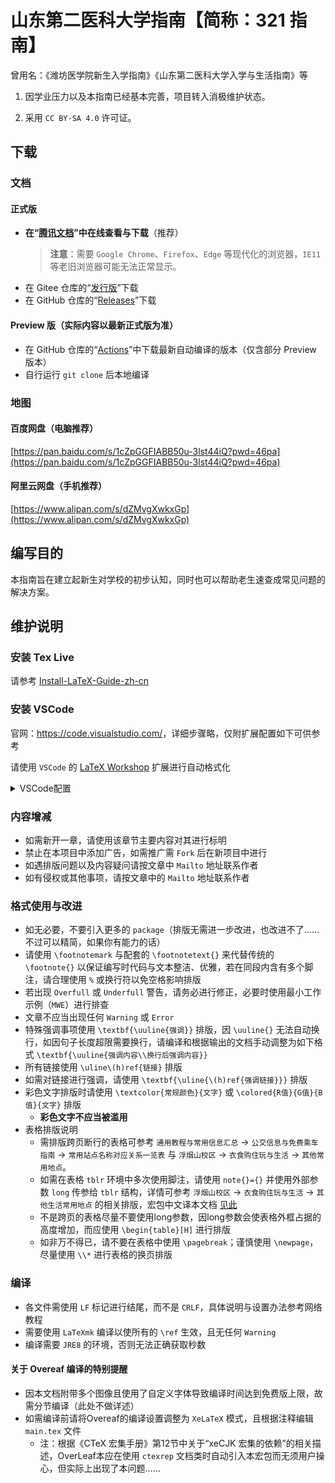 # 山东第二医科大学指南【简称：321 指南】

曾用名：《潍坊医学院新生入学指南》《山东第二医科大学入学与生活指南》等

1. 因学业压力以及本指南已经基本完善，项目转入消极维护状态。

2. 采用 `CC BY-SA 4.0` 许可证。

## 下载

### 文档

#### 正式版

- **在“[腾讯文档](https://docs.qq.com/s/ETcQ-ZFSrSsh6MK9bm773q)”中在线查看与下载**（推荐）
  > **注意**：需要 `Google Chrome`、`Firefox`、`Edge` 等现代化的浏览器，`IE11` 等老旧浏览器可能无法正常显示。
- 在 Gitee 仓库的“[发行版](https://gitee.com/LinkChou/sdsmu_welcome_tex/releases/latest)”下载
- 在 GitHub 仓库的“[Releases](https://github.com/Mikachu2333/sdsmu_welcome_tex/releases/latest)”下载

#### Preview 版（实际内容以最新正式版为准）

- 在 GitHub 仓库的“[Actions](https://github.com/Mikachu2333/sdsmu_welcome_tex/actions)”中下载最新自动编译的版本（仅含部分 Preview 版本）
- 自行运行 `git clone` 后本地编译

### 地图

#### 百度网盘（电脑推荐）

[https://pan.baidu.com/s/1cZpGGFIABB50u-3lst44iQ?pwd=46pa](https://pan.baidu.com/s/1cZpGGFIABB50u-3lst44iQ?pwd=46pa)

#### 阿里云网盘（手机推荐）

[https://www.alipan.com/s/dZMvgXwkxGp](https://www.alipan.com/s/dZMvgXwkxGp)

## 编写目的

本指南旨在建立起新生对学校的初步认知，同时也可以帮助老生速查成常见问题的解决方案。

## 维护说明

### 安装 Tex Live
请参考 [Install-LaTeX-Guide-zh-cn](http://mirrors.ctan.org/info/install-latex-guide-zh-cn/install-latex-guide-zh-cn.pdf)

### 安装 VSCode
官网：<https://code.visualstudio.com/>，详细步骤略，仅附扩展配置如下可供参考

请使用 `VSCode` 的 [LaTeX Workshop](https://marketplace.visualstudio.com/items?itemName=James-Yu.latex-workshop) 扩展进行自动格式化

<details><summary>VSCode配置</summary>

```json
    "latex-workshop.bibtex-fields.sort.enabled": true,
    "latex-workshop.bibtex-format.sort.enabled": true,
    "latex-workshop.intellisense.file.base": "both",
    "latex-workshop.intellisense.package.enabled": true,
    "latex-workshop.intellisense.triggers.latex": [],
    "latex-workshop.latex.autoClean.run": "onBuilt",
    "latex-workshop.latex.build.clearLog.everyRecipeStep.enabled": false,
    "latex-workshop.latex.clean.fileTypes": [
        "*.acn",
        "*.acr",
        "*.alg",
        "*.aux",
        "*.bak*",
        "*.bbl",
        "*.blg",
        "*.fdb_latexmk",
        "*.fls",
        "*.glg",
        "*.glo",
        "*.gls",
        "*.idx",
        "*.ind",
        "*.ist",
        "*.lof",
        "*.lot",
        "*.out",
        "*.synctex.gz",
        "*.toc",
        "*.xdv"
    ],
    "latex-workshop.latex.recipe.default": "lastUsed",
    "latex-workshop.latex.recipes": [
        {
            "name": "LaTeXmkXe",
            "tools": [
                "latexmkxe"
            ]
        },
        {
            "name": "XeLaTeX",
            "tools": [
                "xelatex"
            ]
        }
    ],
    "latex-workshop.latex.tools": [
        {
            "args": [
                "-synctex=1",
                "-interaction=nonstopmode",
                "-file-line-error",
                "%DIR%/main.tex"
            ],
            "command": "xelatex",
            "name": "xelatex"
        },
        {
            "name": "latexmkxe",
            "command": "latexmk",
            "args": [
                "-synctex=1",
                "-interaction=nonstopmode",
                "-shell-escape",
                "-halt-on-error",
                "-file-line-error",
                "-xelatex",
                "%DIR%/main.tex"
            ]
        }
    ],
    "latex-workshop.latexindent.args": [
        "-c=%DIR%/",
        "%TMPFILE%",
        "-m",
        "--GCString",
        "-l=%DIR%/latexindent.yaml"
    ],
    "latex-workshop.latexindent.path": "latexindent",
    "latex-workshop.message.error.show": false,
    "latex-workshop.message.information.show": true,
    "latex-workshop.message.warning.show": false,
    "latex-workshop.showContextMenu": true,
    "latex-workshop.synctex.afterBuild.enabled": true,
    "latex-workshop.texcount.autorun": "onSave",
    "latex-workshop.view.autoFocus.enabled": true,
    "latex-workshop.view.pdf.internal.synctex.keybinding": "double-click",
    "latex-workshop.view.pdf.viewer": "browser",
  ```

</details>


### 内容增减

- 如需新开一章，请使用该章节主要内容对其进行标明
- 禁止在本项目中添加广告，如需推广需 `Fork` 后在新项目中进行
- 如遇排版问题以及内容疑问请按文章中 `Mailto` 地址联系作者
- 如有侵权或其他事项，请按文章中的 `Mailto` 地址联系作者

### 格式使用与改进

- 如无必要，不要引入更多的 `package`（排版无需进一步改进，也改进不了……不过可以精简，如果你有能力的话）
- 请使用 `\footnotemark` 与配套的 `\footnotetext{}` 来代替传统的 `\footnote{}` 以保证编写时代码与文本整洁、优雅，若在同段内含有多个脚注，请合理使用 `%` 或换行符以免空格影响排版
- 若出现 `Overfull` 或 `Underfull` 警告，请务必进行修正，必要时使用最小工作示例（`MWE`）进行排查
- 文章不应当出现任何 `Warning` 或 `Error`
- 特殊强调事项使用 `\textbf{\uuline{强调}}` 排版，因 `\uuline{}` 无法自动换行，如因句子长度超限需要换行，请编译和根据输出的文档手动调整为如下格式 `\textbf{\uuline{强调内容\\换行后强调内容}}`
- 所有链接使用 `\uline\(h)ref{链接}` 排版
- 如需对链接进行强调，请使用 `\textbf{\uline{\(h)ref{强调链接}}}` 排版
- 彩色文字排版时请使用 `\textcolor{常规颜色}{文字}` 或 `\colored{R值}{G值}{B值}{文字}` 排版
  - **彩色文字不应当被滥用**
- 表格排版说明
  - 需排版跨页断行的表格可参考 `通用教程与常用信息汇总` → `公交信息与免费乘车指南` → `常用站点名称对应关系一览表` 与 `浮烟山校区` → `衣食购住玩与生活` → `其他常用地点`。
  - 如需在表格 `tblr` 环境中多次使用脚注，请使用 `note{}={}` 并使用外部参数 `long` 传参给 `tblr` 结构，详情可参考 `浮烟山校区` → `衣食购住玩与生活` → `其他生活常用地点` 的相关排版，宏包中文译本文档 [见此](https://gitee.com/nwafu_nan/tabularray-doc-zh-cn)
  - 不是跨页的表格尽量不要使用long参数，因long参数会使表格外框占据的高度增加，而应使用 `\begin{table}[H]` 进行排版
  - 如非万不得已，请不要在表格中使用 `\pagebreak`；谨慎使用 `\newpage`，尽量使用 `\\*` 进行表格的换页排版

### 编译

- 各文件需使用 `LF` 标记进行结尾，而不是 `CRLF`，具体说明与设置办法参考网络教程
- 需要使用 `LaTeXmk` 编译以使所有的 `\ref` 生效，且无任何 `Warning`
- 编译需要 `JRE8` 的环境，否则无法正确获取秒数

#### 关于 Overeaf 编译的特别提醒
- 因本文档附带多个图像且使用了自定义字体导致编译时间达到免费版上限，故需分节编译（此处不做详述）
- 如需编译前请将Overeaf的编译设置调整为 `XeLaTeX` 模式，且根据注释编辑 `main.tex` 文件
  - 注：根据《CTeX 宏集手册》第12节中关于“xeCJK 宏集的依赖”的相关描述，OverLeaf本应在使用 `ctexrep` 文档类时自动引入本宏包而无须用户操心，但实际上出现了本问题……
